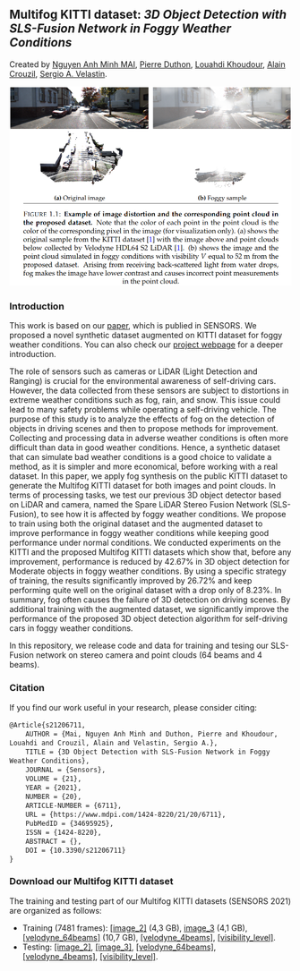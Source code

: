 ## Multifog KITTI dataset: *3D Object Detection with SLS-Fusion Network in Foggy Weather Conditions*
Created by <a href="maiminh1996.github.io/" target="_blank">Nguyen Anh Minh MAI</a>, <a href="https://www.researchgate.net/profile/Pierre-Duthon" target="_blank">Pierre Duthon</a>, <a href="https://www.researchgate.net/profile/Louahdi-Khoudour" target="_blank">Louahdi Khoudour</a>, <a href="https://www.irit.fr/~Alain.Crouzil/" target="_blank">Alain Crouzil</a>, <a href="https://scholar.google.com/citations?user=FsE86kwAAAAJ&hl=en&oi=ao" target="_blank">Sergio A. Velastin</a>.








![prediction example](/docs/sensors.png)

### Introduction

This work is based on our [paper](https://doi.org/10.3390/s21206711), which is publied in SENSORS. We proposed a novel synthetic dataset augmented on KITTI dataset for foggy weather conditions. You can also check our [project webpage](https://maiminh1996.github.io/multifogkitti/) for a deeper introduction.

The role of sensors such as cameras or LiDAR (Light Detection and Ranging) is crucial for the environmental awareness of self-driving cars. However, the data collected from these sensors are subject to distortions in extreme weather conditions such as fog, rain, and snow. This issue could lead to many safety problems while operating a self-driving vehicle. The purpose of this study is to analyze the effects of fog on the detection of objects in driving scenes and then to propose methods for improvement. Collecting and processing data in adverse weather conditions is often more difficult than data in good weather conditions. Hence, a synthetic dataset that can simulate bad weather conditions is a good choice to validate a method, as it is simpler and more economical, before working with a real dataset. In this paper, we apply fog synthesis on the public KITTI dataset to generate the Multifog KITTI dataset for both images and point clouds. In terms of processing tasks, we test our previous 3D object detector based on LiDAR and camera, named the Spare LiDAR Stereo Fusion Network (SLS-Fusion), to see how it is affected by foggy weather conditions. We propose to train using both the original dataset and the augmented dataset to improve performance in foggy weather conditions while keeping good performance under normal conditions. We conducted experiments on the KITTI and the proposed Multifog KITTI datasets which show that, before any improvement, performance is reduced by 42.67% in 3D object detection for Moderate objects in foggy weather conditions. By using a specific strategy of training, the results significantly improved by 26.72% and keep performing quite well on the original dataset with a drop only of 8.23%. In summary, fog often causes the failure of 3D detection on driving scenes. By additional training with the augmented dataset, we significantly improve the performance of the proposed 3D object detection algorithm for self-driving cars in foggy weather conditions.

In this repository, we release code and data for training and tesing our SLS-Fusion network on stereo camera and point clouds (64 beams and 4 beams).

### Citation
If you find our work useful in your research, please consider citing:
  
    @Article{s21206711,
        AUTHOR = {Mai, Nguyen Anh Minh and Duthon, Pierre and Khoudour, Louahdi and Crouzil, Alain and Velastin, Sergio A.},
        TITLE = {3D Object Detection with SLS-Fusion Network in Foggy Weather Conditions},
        JOURNAL = {Sensors},
        VOLUME = {21},
        YEAR = {2021},
        NUMBER = {20},
        ARTICLE-NUMBER = {6711},
        URL = {https://www.mdpi.com/1424-8220/21/20/6711},
        PubMedID = {34695925},
        ISSN = {1424-8220},
        ABSTRACT = {},
        DOI = {10.3390/s21206711}
    }
   
### Download our Multifog KITTI dataset

The training and testing part of our Multifog KITTI datasets (SENSORS 2021) are organized as follows:
- Training (7481 frames): [[image_2]](https://drive.google.com/file/d/1oPuAX1-dRisN4eBcTcA-XUvdLoaO7HfX/view?usp=sharing) (4,3 GB), [image_3](https://drive.google.com/file/d/1MXJXzTz5X0HnPtrxsEsSxI8EUx13voJc/view?usp=sharing) (4,1 GB), [[velodyne_64beams]](https://drive.google.com/file/d/1-0siAOrslNqqKdOqRstJgCm9rE7sPpxF/view?usp=sharing) (10,7 GB), [[velodyne_4beams]](), [[visibility_level]](https://drive.google.com/file/d/1ggn3RWfp488b3MrRJv13MV6W-CHpYNeX/view?usp=sharing).
- Testing:  [[image_2]](), [[image_3]](), [[velodyne_64beams]](), [[velodyne_4beams]](), [[visibility_level]]().